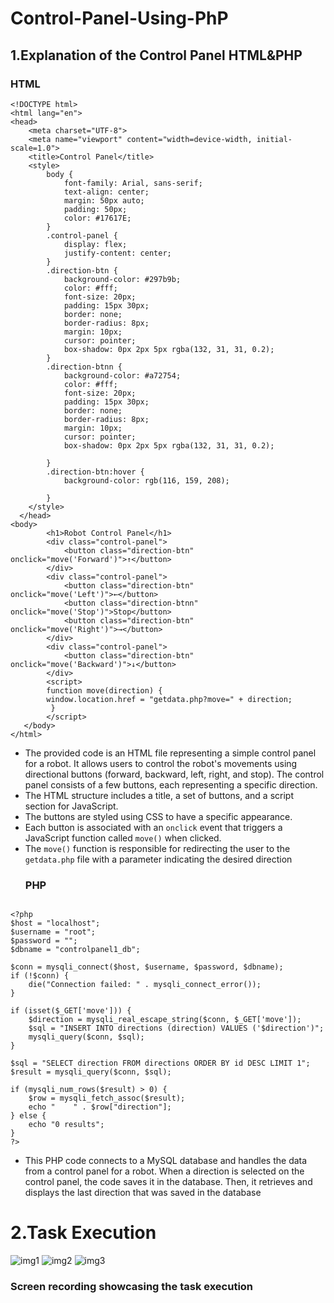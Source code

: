 # Control-Panel-Using-PhP
## 1.Explanation of the Control Panel HTML&PHP
### HTML
```
<!DOCTYPE html>
<html lang="en">
<head>
    <meta charset="UTF-8">
    <meta name="viewport" content="width=device-width, initial-scale=1.0">
    <title>Control Panel</title>
    <style>
        body {
            font-family: Arial, sans-serif;
            text-align: center;
            margin: 50px auto;
            padding: 50px;
            color: #17617E;
        }
        .control-panel {
            display: flex;
            justify-content: center;
        }
        .direction-btn {
            background-color: #297b9b;
            color: #fff;
            font-size: 20px;
            padding: 15px 30px;
            border: none;
            border-radius: 8px;
            margin: 10px;
            cursor: pointer;
            box-shadow: 0px 2px 5px rgba(132, 31, 31, 0.2);
        }
        .direction-btnn {
            background-color: #a72754;
            color: #fff;
            font-size: 20px;
            padding: 15px 30px;
            border: none;
            border-radius: 8px;
            margin: 10px;
            cursor: pointer;
            box-shadow: 0px 2px 5px rgba(132, 31, 31, 0.2);
            
        }
        .direction-btn:hover {
            background-color: rgb(116, 159, 208);

        }
    </style>
  </head>
<body>
        <h1>Robot Control Panel</h1>
        <div class="control-panel">
            <button class="direction-btn" onclick="move('Forward')">↑</button> 
        </div>
        <div class="control-panel">
            <button class="direction-btn" onclick="move('Left')">←</button>
            <button class="direction-btnn" onclick="move('Stop')">Stop</button>
            <button class="direction-btn" onclick="move('Right')">→</button>
        </div>
        <div class="control-panel">
            <button class="direction-btn" onclick="move('Backward')">↓</button>
        </div>   
        <script>
        function move(direction) {
        window.location.href = "getdata.php?move=" + direction;
         }
        </script>
   </body>
</html>
```

- The provided code is an HTML file representing a simple control panel for a robot. It allows users to control the robot's movements using directional buttons (forward, backward, left, right, and stop). The control panel consists of a few buttons, each representing a specific direction.
- The HTML structure includes a title, a set of buttons, and a script section for JavaScript.
- The buttons are styled using CSS to have a specific appearance.
- Each button is associated with an `onclick` event that triggers a JavaScript function called `move()` when clicked.
- The `move()` function is responsible for redirecting the user to the `getdata.php` file with a parameter indicating the desired direction
  ### PHP
```

<?php
$host = "localhost";
$username = "root";
$password = "";
$dbname = "controlpanel1_db";

$conn = mysqli_connect($host, $username, $password, $dbname);
if (!$conn) {
    die("Connection failed: " . mysqli_connect_error());
}

if (isset($_GET['move'])) {
    $direction = mysqli_real_escape_string($conn, $_GET['move']);
    $sql = "INSERT INTO directions (direction) VALUES ('$direction')";
    mysqli_query($conn, $sql);
}

$sql = "SELECT direction FROM directions ORDER BY id DESC LIMIT 1";
$result = mysqli_query($conn, $sql);

if (mysqli_num_rows($result) > 0) {
    $row = mysqli_fetch_assoc($result);
    echo "    " . $row["direction"];
} else {
    echo "0 results";
}
?>
```
- This PHP code connects to a MySQL database and handles the data from a control panel for a robot. When a direction is selected on the control panel, the code saves it in the database. Then, it retrieves and displays the last direction that was saved in the database

# 2.Task Execution
![img1](https://github.com/LatifahAbuhamamah/Control-Panel-Using-PhP/blob/main/Robot-CP.png)
![img2](https://github.com/LatifahAbuhamamah/Control-Panel-Using-PhP/blob/main/Data.png)
![img3](https://github.com/LatifahAbuhamamah/Control-Panel-Using-PhP/blob/main/Database.png)
### Screen recording showcasing the task execution

